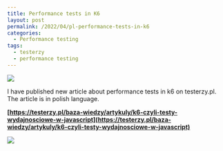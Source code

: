 ```yaml
---
title: Performance tests in K6
layout: post
permalink: /2022/04/pl-performance-tests-in-k6
categories:
  - Performance testing
tags:
  - testerzy 
  - performance testing 
---
```


![](/images/blog/k6-czyli-testy-wydajnosciowe-w-javascript.jpg)

  

  

I have published new article about performance tests in k6 on testerzy.pl. The article is in polish language.

  

**[https://testerzy.pl/baza-wiedzy/artykuly/k6-czyli-testy-wydajnosciowe-w-javascript](https://testerzy.pl/baza-wiedzy/artykuly/k6-czyli-testy-wydajnosciowe-w-javascript)**

  

  

  

![](/images/blog/thumbnail-fb.jpg)

